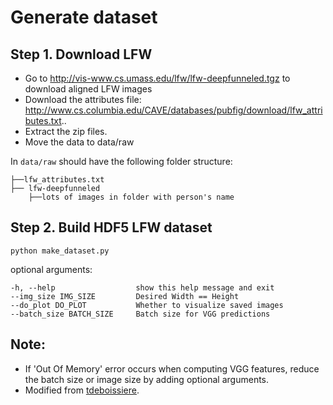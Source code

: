# Generate dataset
## Step 1. Download LFW

- Go to http://vis-www.cs.umass.edu/lfw/lfw-deepfunneled.tgz to download aligned LFW images
- Download the attributes file: http://www.cs.columbia.edu/CAVE/databases/pubfig/download/lfw_attributes.txt..
- Extract the zip files.
- Move the data to data/raw

In `data/raw` should have the following folder structure:

    ├──lfw_attributes.txt
    ├── lfw-deepfunneled
        ├──lots of images in folder with person's name

## Step 2. Build HDF5 LFW dataset

`python make_dataset.py`

optional arguments:

    -h, --help                  show this help message and exit
    --img_size IMG_SIZE         Desired Width == Height
    --do_plot DO_PLOT           Whether to visualize saved images
    --batch_size BATCH_SIZE     Batch size for VGG predictions

## Note:
- If 'Out Of Memory' error occurs when computing VGG features, reduce the batch size or image size by adding optional arguments. 
- Modified from [tdeboissiere](https://github.com/tdeboissiere).
